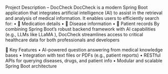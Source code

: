 Project Description – DocCheck
DocCheck is a modern Spring Boot application that integrates artificial intelligence (AI) to assist
in the retrieval and analysis of medical information. It enables users to efficiently search for:
• 🧪 Medication details
• 🦠 Disease information
• 🧍 Patient records
By combining Spring Boot’s robust backend framework with AI capabilities (e.g., LLMs like LLaMA ), DocCheck streamlines access to critical healthcare data for both professionals and developers

🔧 Key Features
• AI-powered question answering from medical knowledge bases
• Integration with text files or PDFs (e.g., patient reports)
• RESTful APIs for querying diseases, drugs, and patient info
• Modular and scalable Spring Boot architecture
